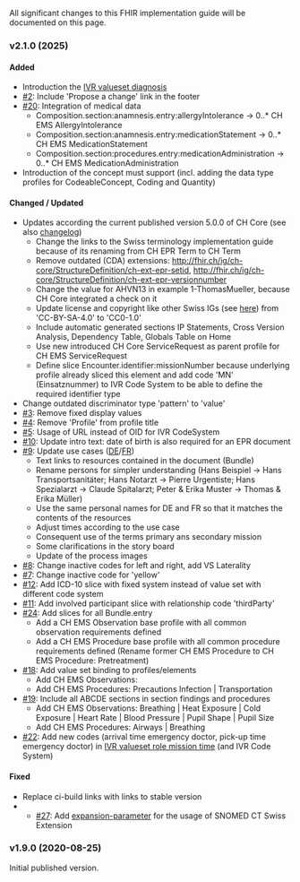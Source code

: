 All significant changes to this FHIR implementation guide will be documented on this page.  

### v2.1.0 (2025)

#### Added
* Introduction the [IVR valueset diagnosis](ValueSet-IVR-VS-diagnosis.html)
* [#2](https://github.com/hl7ch/ch-ems/issues/2): Include 'Propose a change' link in the footer
* [#20](https://github.com/hl7ch/ch-ems/issues/20): Integration of medical data 
   * Composition.section:anamnesis.entry:allergyIntolerance -> 0..* CH EMS AllergyIntolerance
   * Composition.section:anamnesis.entry:medicationStatement -> 0..* CH EMS MedicationStatement
   * Composition.section:procedures.entry:medicationAdministration -> 0..* CH EMS MedicationAdministration
* Introduction of the concept must support (incl. adding the data type profiles for CodeableConcept, Coding and Quantity)   

#### Changed / Updated
* Updates according the current published version 5.0.0 of CH Core (see also [changelog](https://fhir.ch/ig/ch-core/changelog.html))
   * Change the links to the Swiss terminology implementation guide because of its renaming from CH EPR Term to CH Term
   * Remove outdated (CDA) extensions: http://fhir.ch/ig/ch-core/StructureDefinition/ch-ext-epr-setid, http://fhir.ch/ig/ch-core/StructureDefinition/ch-ext-epr-versionnumber
   * Change the value for AHVN13 in example 1-ThomasMueller, because CH Core integrated a check on it
   * Update license and copyright like other Swiss IGs (see [here](https://github.com/hl7ch/ch-core/issues/226)) from 'CC-BY-SA-4.0' to 'CC0-1.0'
   * Include automatic generated sections IP Statements, Cross Version Analysis, Dependency Table, Globals Table on Home
   * Use new introduced CH Core ServiceRequest as parent profile for CH EMS ServiceRequest
   * Define slice Encounter.identifier:missionNumber because underlying profile already sliced this element and add code 'MN' (Einsatznummer) to IVR Code System to be able to define the required identifier type
* Change outdated discriminator type 'pattern' to 'value'
* [#3](https://github.com/hl7ch/ch-ems/issues/3): Remove fixed display values
* [#4](https://github.com/hl7ch/ch-ems/issues/4): Remove 'Profile' from profile title
* [#5](https://github.com/hl7ch/ch-ems/issues/5): Usage of URL instead of OID for IVR CodeSystem
* [#10](https://github.com/hl7ch/ch-ems/issues/10): Update intro text: date of birth is also required for an EPR document
* [#9](https://github.com/hl7ch/ch-ems/issues/9): Update use cases ([DE](usecase-german.html)/[FR](usecase-french.html))
   * Text links to resources contained in the document (Bundle)
   * Rename persons for simpler understanding (Hans Beispiel -> Hans Transportsanitäter; Hans Notarzt -> Pierre Urgentiste; Hans Spezialarzt -> Claude Spitalarzt; Peter & Erika Muster -> Thomas & Erika Müller)
   * Use the same personal names for DE and FR so that it matches the contents of the resources
   * Adjust times according to the use case 
   * Consequent use of the terms primary ans secondary mission
   * Some clarifications in the story board
   * Update of the process images
* [#8](https://github.com/hl7ch/ch-ems/issues/8): Change inactive codes for left and right, add VS Laterality   
* [#7](https://github.com/hl7ch/ch-ems/issues/7): Change inactive code for 'yellow'
* [#12](https://github.com/hl7ch/ch-ems/issues/12): Add ICD-10 slice with fixed system instead of value set with different code system
* [#11](https://github.com/hl7ch/ch-ems/issues/11): Add involved participant slice with relationship code 'thirdParty'
* [#24](https://github.com/hl7ch/ch-ems/issues/24): Add slices for all Bundle.entry
   * Add a CH EMS Observation base profile with all common observation requirements defined
   * Add a CH EMS Procedure base profile with all common procedure requirements defined (Rename former CH EMS Procedure to CH EMS Procedure: Pretreatment)
* [#18](https://github.com/hl7ch/ch-ems/issues/18): Add value set binding to profiles/elements 
   * Add CH EMS Observations: 
   * Add CH EMS Procedures: Precautions Infection | Transportation
* [#19](https://github.com/hl7ch/ch-ems/issues/19): Include all ABCDE sections in section findings and procedures
   * Add CH EMS Observations: Breathing | Heat Exposure | Cold Exposure | Heart Rate | Blood Pressure | Pupil Shape | Pupil Size
   * Add CH EMS Procedures: Airways | Breathing
* [#22](https://github.com/hl7ch/ch-ems/issues/22): Add new codes (arrival time emergency doctor, pick-up time emergency doctor) in [IVR valueset role mission time](ValueSet-IVR-VS-missionTimeRole.html) (and IVR Code System)

#### Fixed
* Replace ci-build links with links to stable version
* * [#27](https://github.com/hl7ch/ch-ems/issues/27): Add [expansion-parameter](https://build.fhir.org/codesystem-guide-parameter-code.html#:~:text=expansion%2Dparameter,as%20SNOMED%20CT) for the usage of SNOMED CT Swiss Extension

### v1.9.0 (2020-08-25)
Initial published version.
